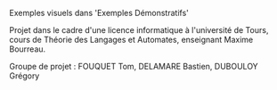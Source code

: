 Exemples visuels dans 'Exemples Démonstratifs'

Projet dans le cadre d'une licence informatique à l'université de Tours, cours de Théorie des Langages et Automates, enseignant Maxime Bourreau.

Groupe de projet : FOUQUET Tom, DELAMARE Bastien, DUBOULOY Grégory
